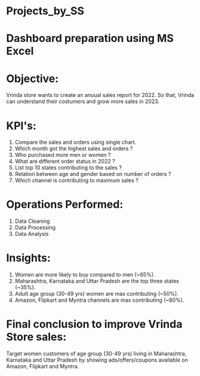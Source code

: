 # Projects_by_SS
# Dashboard preparation using MS Excel

# Objective: 
Vrinda store wants to create an anuual sales report for 2022. So that, Vrinda can understand their costumers and grow more sales in 2023.

# KPI's:
1. Compare the sales and orders using single chart.
2. Which month got the highest sales and orders ?
3. Who purchased more men or women ?
4. What are different order status in 2022 ?
5. List top 10 states contributing to the sales ?
6. Relation between age and gender based on number of orders ?
7. Which channel is contributing to maximum sales ?

# Operations Performed:
1. Data Cleaning
2. Data Processing
3. Data Analysis

# Insights:
1. Women are more likely to buy compared to men (~65%).
2. Maharashtra, Karnataka and Uttar Pradesh are the top three states (~35%).
3. Adult age group (30-49 yrs) women are max contributing (~50%).
4. Amazon, Flipkart and Myntra channels are max contributing (~80%).

# Final conclusion to improve Vrinda Store sales:
Target women customers of age group (30-49 yrs) living in Maharashtra, Karnataka and Uttar Pradesh by showing ads/offers/coupons available on Amazon, Flipkart and Myntra.

